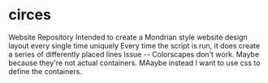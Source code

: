 # circes
Website Repository
Intended to create a Mondrian style website design layout every single time uniquely 
Every time the script is run, it does create a series of differently placed lines 
Issue -- Colorscapes don't work. Maybe because they're not actual containers. MAaybe instead I want to use css to define the containers. 

